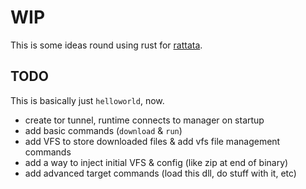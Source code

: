 # WIP

This is some ideas round using rust for [rattata](https://github.com/notnullgames/rattata).


## TODO

This is basically just `helloworld`, now.

- create tor tunnel, runtime connects to manager on startup
- add basic commands (`download` & `run`)
- add VFS to store downloaded files & add vfs file management commands
- add a way to inject initial VFS & config (like zip at end of binary)
- add advanced target commands (load this dll, do stuff with it, etc)
